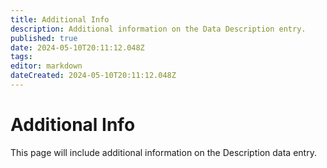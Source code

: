 ```yaml
---
title: Additional Info
description: Additional information on the Data Description entry.
published: true
date: 2024-05-10T20:11:12.048Z
tags: 
editor: markdown
dateCreated: 2024-05-10T20:11:12.048Z
---
```


# Additional Info
This page will include additional information on the Description data entry.